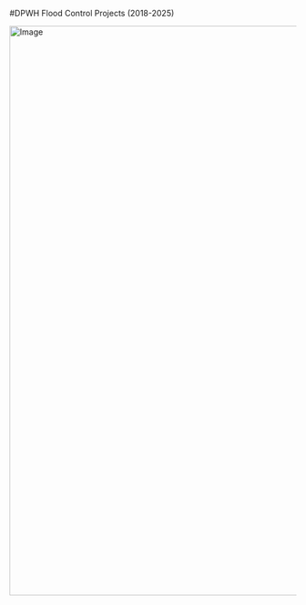 #DPWH Flood Control Projects (2018-2025)

<img width="800" height="1000" alt="Image" src="https://github.com/user-attachments/assets/f5c38352-9069-4c76-854d-a12c5ccab0d8" />

